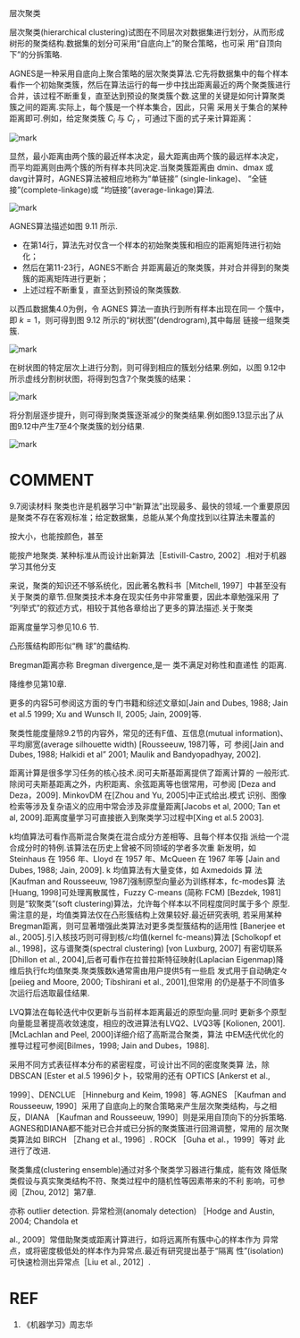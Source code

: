 



层次聚类

层次聚类(hierarchical clustering)试图在不同层次对数据集进行划分，从而形成树形的聚类结构.数据集的划分可采用“自底向上”的聚合策略，也可采 用“自顶向下”的分拆策略.

AGNES是一种采用自底向上聚合策略的层次聚类算法.它先将数据集中的每个样本看作一个初始聚类簇，然后在算法运行的每一步中找出距离最近的两个聚类簇进行合并，该过程不断重复，直至达到预设的聚类簇个数.这里的关键是如何计算聚类簇之间的距离.实际上，每个簇是一个样本集合，因此，只需 采用关于集合的某种距离即可.例如，给定聚类簇 $C_i$ 与 $C_j$ ，可通过下面的式子来计算距离：

![mark](http://pacdb2bfr.bkt.clouddn.com/blog/image/180629/55emgImIlK.png?imageslim)


显然，最小距离由两个簇的最近样本决定，最大距离由两个簇的最远样本决定， 而平均距离则由两个簇的所有样本共同决定.当聚类簇距离由 dmin、dmax 或 davg计算时，AGNES算法被相应地称为“单链接” (single-linkage)、 “全链 接”(complete-linkage)或 “均链接”(average-linkage)算法.

![mark](http://pacdb2bfr.bkt.clouddn.com/blog/image/180629/0b48DbGH86.png?imageslim)

AGNES算法描述如图 9.11 所示.
- 在第14行，算法先对仅含一个样本的初始聚类簇和相应的距离矩阵进行初始化；
- 然后在第11-23行，AGNES不断合 并距离最近的聚类簇，并对合并得到的聚类簇的距离矩阵进行更新；
- 上述过程不断重复，直至达到预设的聚类簇数.


以西瓜数据集4.0为例，令 AGNES 算法一直执行到所有样本出现在同一 个簇中，即 $k= 1$，则可得到图 9.12 所示的“树状图”(dendrogram),其中每层 链接一组聚类簇.


![mark](http://pacdb2bfr.bkt.clouddn.com/blog/image/180629/E8If9i73Li.png?imageslim)

在树状图的特定层次上进行分割，则可得到相应的簇划分结果.例如，以图 9.12中所示虚线分割树状图，将得到包含7个聚类簇的结果：

![mark](http://pacdb2bfr.bkt.clouddn.com/blog/image/180629/BLKjBJH06f.png?imageslim)

将分割层逐步提升，则可得到聚类簇逐渐减少的聚类结果.例如图9.13显示出了从图9.12中产生7至4个聚类簇的划分结果.


![mark](http://pacdb2bfr.bkt.clouddn.com/blog/image/180629/AG8mEDbCIg.png?imageslim)





# COMMENT


9.7阅读材料
聚类也许是机器学习中“新算法”出现最多、最快的领域.一个重要原因 是聚类不存在客观标准；给定数据集，总能从某个角度找到以往算法未覆盖的

按大小，也能按颜色，甚至

能按产地聚类.    某种标准从而设计出新算法［Estivill-Castro, 2002］.相对于机器学习其他分支

来说，聚类的知识还不够系统化，因此著名教科书［Mitchell, 1997］中甚至没有 关于聚类的章节.但聚类技术本身在现实任务中非常重要，因此本章勉强采用 了 “列举式”的叙述方式，相较于其他各章给出了更多的算法描述.关于聚类

距离度量学习参见10.6 节.


凸形簇结构即形似“椭 球”的農结构.

Bregman距离亦称 Bregman divergence,是一 类不满足对称性和直递性 的距离.

降维参见第10章.


更多的内容5可参阅这方面的专门书籍和综述文章如[Jain and Dubes, 1988; Jain et al.5 1999; Xu and Wunsch II, 2005; Jain, 2009]等.

聚类性能度量除9.2节的内容外，常见的还有F值、互信息(mutual information)、平均廓宽(average silhouette width) [Rousseeuw, 1987]等，可 参阅[Jain and Dubes, 1988; Halkidi et al” 2001; Maulik and Bandyopadhyay, 2002].

距离计算是很多学习任务的核心技术.闵可夫斯基距离提供了距离计算的 一般形式.除闵可夫斯基距离之外，内积距离、余弦距离等也很常用，可参阅 [Deza and Deza，2009]. MinkovDM 在[Zhou and Yu, 2005]中正式给出.模式 识别、图像检索等涉及复杂语义的应用中常会涉及非度量距离[Jacobs et al, 2000; Tan et al, 2009].距离度量学习可直接嵌入到聚类学习过程中[Xing et al.5 2003].

k均值算法可看作高斯混合聚类在混合成分方差相等、且每个样本仅指 派给一个混合成分时的特例.该算法在历史上曾被不同领域的学者多次重 新发明，如 Steinhaus 在 1956 年、Lloyd 在 1957 年、McQueen 在 1967 年等 [Jain and Dubes, 1988; Jain, 2009]. k 均值算法有大量变体，如 Axmedoids 算 法[Kaufman and Rousseeuw, 1987]强制原型向量必为训练样本，fc-modes算 法[Huang, 1998]可处理离散属性，Fuzzy C-means (简称 FCM) [Bezdek, 1981] 则是“软聚类”(soft clustering)算法，允许每个样本以不同程度同时属于多个 原型.需注意的是，均值类算法仅在凸形簇结构上效果较好.最近研究表明, 若采用某种Bregman距离，则可显著増强此类算法对更多类型簇结构的适用性 [Banerjee et al., 2005].引入核技巧则可得到核/c均值(kernel fc-means)算法 [Scholkopf et al., 1998]，这与谱聚类(spectral clustering) [von Luxburg, 2007] 有密切联系[Dhillon et al., 2004],后者可看作在拉普拉斯特征映射(Laplacian Eigenmap)降维后执行fc均值聚类.聚类簇数k通常需由用户提供5有一些启 发式用于自动确定々[peiieg and Moore, 2000; Tibshirani et al., 2001],但常用 的仍是基于不同值多次运行后选取最佳结果.

LVQ算法在每轮迭代中仅更新与当前样本距离最近的原型向量.同时 更新多个原型向量能显著提高收敛速度，相应的改进算法有LVQ2、LVQ3等 [Kolionen, 2001]. [McLachlan and Peel, 2000]详细介绍了高斯混合聚类，算法 中EM迭代优化的推导过程可参阅[Bilmes，1998; Jain and Dubes，1988].

采用不同方式表征样本分布的紧密程度，可设计出不同的密度聚类算 法，除 DBSCAN [Ester et al.5 1996]夕卜，较常用的还有 OPTICS [Ankerst et al.,

1999］、DENCLUE ［Hinneburg and Keim, 1998］等.AGNES ［Kaufman and Rousseeuw, 1990］采用了自底向上的聚合策略来产生层次聚类结构，与之相 反，DIANA ［Kaufman and Rousseeuw, 1990］则是采用自顶向下的分拆策略. AGNES和DIANA都不能对已合并或已分拆的聚类簇进行回溯调整，常用的 层次聚类算法如 BIRCH ［Zhang et al., 1996］. ROCK ［Guha et al.，1999］等对 此进行了改进.

聚类集成(clustering ensemble)通过对多个聚类学习器进行集成，能有效 降低聚类假设与真实聚类结构不符、聚类过程中的隨机性等因素帯来的不利 影响，可参阅［Zhou, 2012］第7章.

亦称 outlier detection.    异常检测(anomaly detection) ［Hodge and Austin, 2004; Chandola et

al., 2009］常借助聚类或距离计算进行，如将远离所有簇中心的样本作为 异常点，或将密度极低处的样本作为异常点.最近有研究提出基于“隔离 性”(isolation)可快速检测出异常点［Liu et al., 2012］.



# REF
1. 《机器学习》周志华
